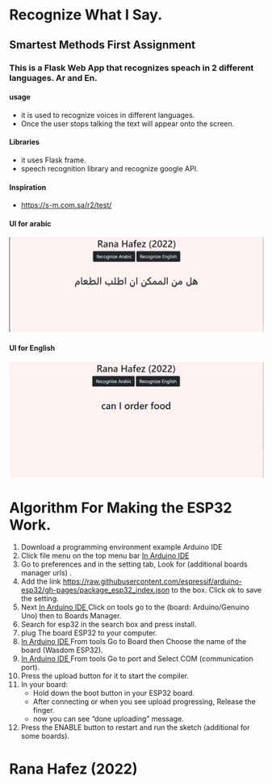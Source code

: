 # Recognize What I Say.

## Smartest Methods First Assignment

### This is a Flask Web App that recognizes speach in 2 different languages. Ar and En.

#### usage
* it is used to recognize voices in different languages.
* Once the user stops talking the text will appear onto the screen.


#### Libraries 
* it uses Flask frame.
* speech recognition library and recognize google API.


#### Inspiration
* https://s-m.com.sa/r2/test/
#### UI for arabic
![img.png](img.png)

#### UI for English
![img_1.png](img_1.png)

# Algorithm For Making the ESP32 Work.


1) Download a programming environment example Arduino IDE 
2) Click file menu on the top menu bar <u> In Arduino IDE </u>
3) Go to preferences and in the setting tab,  Look for (additional boards manager urls) .
4) Add the link https://raw.githubusercontent.com/espressif/arduino-esp32/gh-pages/package_esp32_index.json to the box. Click ok to save the setting.
5) Next <u> In Arduino IDE </u>  Click on tools go to the (board: Arduino/Genuino Uno) then to Boards Manager.
6) Search for esp32 in the search box and press install. 
7) plug The board ESP32 to your computer. 
8) <u> In Arduino IDE </u> From tools Go to Board then Choose the name of the board (Wasdom ESP32). 
9) <u> In Arduino IDE </u> From tools Go to port and Select COM (communication port). 
10) Press the upload button for it to start the compiler. 
11) In your board:
     * Hold down the boot button in your ESP32 board. 
     * After connecting or when you see upload progressing, Release the finger. 
     * now you can see “done uploading” message.
12) Press the ENABLE button to restart and run the sketch (additional for some boards).

# Rana Hafez (2022)